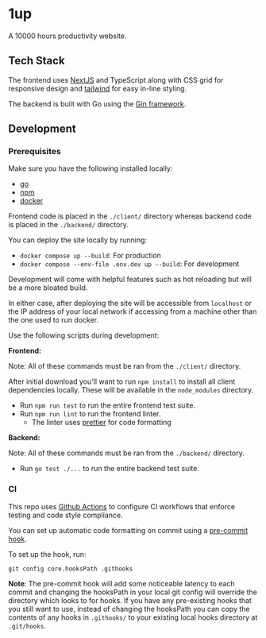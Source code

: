# 1up

A 10000 hours productivity website.

## Tech Stack

The frontend uses [NextJS](https://nextjs.org/) and TypeScript along with CSS grid for responsive design and [tailwind](https://tailwindcss.com/) for easy in-line styling.

The backend is built with Go using the [Gin framework](https://gin-gonic.com/).

## Development

### Prerequisites
Make sure you have the following installed locally:
- [go](https://go.dev/doc/install)
- [npm](https://nodejs.org/en/download)
- [docker](https://www.docker.com/products/docker-desktop/)

Frontend code is placed in the `./client/` directory whereas backend code is placed in the `./backend/` directory.

You can deploy the site locally by running: 
- `docker compose up --build`: For production
- `docker compose --env-file .env.dev up --build`: For development

Development will come with helpful features such as hot reloading but will be a more bloated build.

In either case, after deploying the site will be accessible from `localhost` or the IP address of your local network if accessing from a machine other than the one used to run docker.

Use the following scripts during development:

**Frontend:**

Note: All of these commands must be ran from the `./client/` directory.

After initial download you'll want to run `npm install` to install all client dependencies locally. These will be available in the `node_modules` directory.

- Run `npm run test` to run the entire frontend test suite.
- Run `npm run lint` to run the frontend linter.
  - The linter uses [prettier](https://prettier.io/) for code formatting

**Backend:**

Note: All of these commands must be ran from the `./backend/` directory.

- Run `go test ./...` to run the entire backend test suite.

### CI
This repo uses [Github Actions](https://github.com/features/actions) to configure CI workflows that enforce testing and code style compliance.

You can set up automatic code formatting on commit using a [pre-commit hook](https://github.com/dvochoa/1up/tree/main/.githooks/pre-commit).

To set up the hook, run:

```shell
git config core.hooksPath .githooks
```

**Note**: The pre-commit hook will add some noticeable latency to each commit and changing the hooksPath in your local git config will override the directory which looks to for hooks. If you have any pre-existing hooks that you still want to use, instead of changing the hooksPath you can copy the contents of any hooks in `.githooks/` to your existing local hooks directory at `.git/hooks`.
